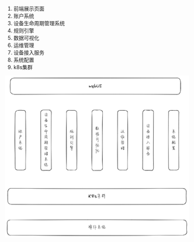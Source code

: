 1. 前端展示页面
2. 账户系统
3. 设备生命周期管理系统
4. 规则引擎
5. 数据可视化
6. 运维管理
7. 设备接入服务
8. 系统配置
9. k8s集群

![demand_analysis](.\picture\demand_analysis.png)
